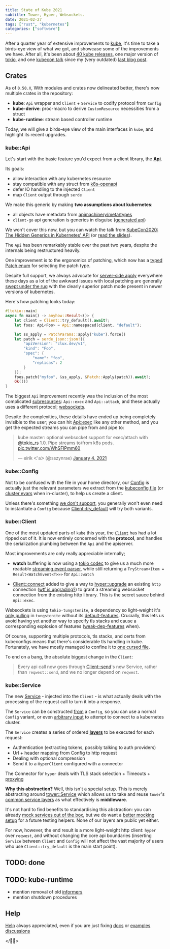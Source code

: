 ```yaml
---
title: State of Kube 2021
subtitle: Tower, Hyper, Websockets.
date: 2021-02-27
tags: ["rust", "kubernetes"]
categories: ["software"]
---
```


After a quarter year of extensive improvements to [kube](https://github.com/clux/kube-rs), it's time to take a birds-eye view of what we got, and showcase some of the improvements we have. After all, it's been about [40 kube releases](https://github.com/clux/kube-rs/releases), one major version of [tokio](https://github.com/tokio-rs/tokio), and one [kubecon talk](https://www.youtube.com/watch?v=JmwnRcc2m2A) since my (very outdated) [last blog post](/post/2019-06-04-towards-a-generic-kube-client).

<!--more-->

## Crates
As of `0.50.X`, With modules and crates now delineated better, there's now multiple crates in the repository:

- **kube**: `Api` wrapper and `Client` + `Service` to codify protocol from `Config`
- **kube-derive**: proc-macro to derive `CustomResource` necessities from a struct
- **kube-runtime**: stream based controller runtime

Today, we will give a birds-eye view of the main interfaces in `kube`, and highlight its recent upgrades.

### kube::Api
Let's start with the basic feature you'd expect from a client library, the **[Api](https://docs.rs/kube/0.50.1/kube/struct.Api.html)**.

Its goals:

- allow interaction with any kubernetes resource
- stay compatible with any struct from [k8s-openapi](https://arnavion.github.io/k8s-openapi/v0.11.x/k8s_openapi/api/index.html)
- defer IO handling to the injected `Client`
- map `Client` output through `serde`


We make this generic by making **two assumptions about kubernetes**:

- all objects have metadata from [apimachinery/meta/types](https://github.com/kubernetes/apimachinery/blob/master/pkg/apis/meta/v1/types.go)
- `client-go` api generation is generics in disguise ([generated api](https://github.com/kubernetes/client-go/tree/master/kubernetes/typed))

We won't cover this now, but you can watch the talk from [KubeCon2020: The Hidden Generics in Kubernetes' API](https://www.youtube.com/watch?v=JmwnRcc2m2A) (or [read the slides](https://clux.github.io/kubecon2020)).

The `Api` has been remarkably stable over the past two years, despite the internals being restructured heavily.

One improvement is to the ergonomics of patching, which now has a [typed Patch enum](https://docs.rs/kube/0.50.1/kube/api/enum.Patch.html) for selecting the patch type.

Despite full support, we always advocate for [server-side apply](https://kubernetes.io/blog/2020/04/01/kubernetes-1.18-feature-server-side-apply-beta-2/) everywhere these days as a lot of the awkward issues with local patching are generally [swept under the rug](https://github.com/kubernetes/kubernetes/issues/58414) with the clearly superior patch mode present in newer versions of kubernetes.

Here's how patching looks today:

```rust
#[tokio::main]
async fn main() -> anyhow::Result<()> {
    let client = Client::try_default().await?;
    let foos: Api<Foo> = Api::namespaced(client, "default");

    let ss_apply = PatchParams::apply("kube").force()
    let patch = serde_json::json!({
        "apiVersion": "clux.dev/v1",
        "kind": "Foo",
        "spec": {
            "name": "foo",
            "replicas": 2
        }
    });
    foos.patch("myfoo", &ss_apply, &Patch::Apply(patch)).await?;
    Ok(())
}
```

The biggest `Api` improvement recently was the inclusion of the most complicated [subresources](https://github.com/clux/kube-rs/blob/master/kube/src/api/subresource.rs): `Api::exec` and `Api::attach`, and these actually uses a different protocol; [websockets](https://github.com/clux/kube-rs/issues/229).

Despite the complexities, these details have ended up being completely invisible to the user; you can hit [Api::exec](https://docs.rs/kube/0.50.1/kube/struct.Api.html#method.exec) like any other method, and you get the expected streams you can pipe from and pipe to:

<blockquote class="twitter-tweet"><p lang="en" dir="ltr">kube master: optional websocket support for exec/attach with <a href="https://twitter.com/tokio_rs?ref_src=twsrc%5Etfw">@tokio_rs</a> 1.0. Pipe streams to/from k8s pods. <a href="https://t.co/WhSFlPmm60">pic.twitter.com/WhSFlPmm60</a></p>&mdash; eirik ᐸ&#39;aᐳ (@sszynrae) <a href="https://twitter.com/sszynrae/status/1346122892707319810?ref_src=twsrc%5Etfw">January 4, 2021</a></blockquote> <script async src="https://platform.twitter.com/widgets.js" charset="utf-8"></script>

### kube::Config
Not to be confused with the file in your home directory, our [Config](https://docs.rs/kube/0.50.1/kube/struct.Config.html) is actually just the relevant parameters we extract from the [kubeconfig file](https://docs.rs/kube/0.50.1/kube/config/struct.Kubeconfig.html) (or [cluster evars](https://docs.rs/kube/0.50.1/kube/struct.Config.html#method.from_cluster_env) when in-cluster), to help us create a client.

Unless there's something [we don't support](https://github.com/clux/kube-rs/issues?q=is%3Aissue+is%3Aopen+label%3Aconfig), you generally won't even need to instantiate a `Config` because [Client::try_default](https://docs.rs/kube/0.50.1/kube/struct.Client.html#method.try_default) will try both variants.

### kube::Client
One of the most updated parts of `kube` this year, the [`Client`](https://docs.rs/kube/0.50.1/kube/struct.Client.html) has had a lot ripped out of it.
It is now entirely concerned with the __protocol__, and handles the serialization plumbing between the `Api` and the apiserver.

Most improvements are only really appreciable internally;

- __watch__ buffering is now using a [tokio codec](https://docs.rs/tokio-util/0.6.3/tokio_util/codec/index.html) to give us a much more readable [streaming event parser](https://docs.rs/kube/0.50.1/src/kube/client/mod.rs.html#204-272), while still returning a `TryStream<Item = Result<WatchEvent<T>>>` for `Api::watch`

- [Client::connect](https://docs.rs/kube/0.50.1/kube/struct.Client.html#method.connect) added to give a way to [hyper::upgrade](https://docs.rs/hyper/0.14.4/hyper/upgrade/index.html) an existing `http` connection ([wtf is upgrading?](https://developer.mozilla.org/en-US/docs/Web/HTTP/Headers/Upgrade)) to grant a streaming websocket connection from the existing http library. This is the secret sauce behind `Api::exec`.

Websockets is using `tokio-tungstenite`, a dependency so light-weight it's [only pulling](https://github.com/snapview/tokio-tungstenite/blob/master/Cargo.toml) in `tungstenite` without its [default-features](https://github.com/snapview/tungstenite-rs/blob/master/Cargo.toml). Crucially, this lets us avoid having yet another way to specify tls stacks and cause a corresponding explosion of features ([weak-dep-features](https://github.com/rust-lang/cargo/issues/8832) when).

Of course, supporting multiple protocols, tls stacks, and certs from kubeconfigs means that there's considerable tls handling in kube. Fortunately, we have mostly managed to confine it to [one cursed file](https://github.com/clux/kube-rs/blob/master/kube/src/service/tls.rs).

To end on a bang, the absolute biggest change in the `Client`:

> Every api call now goes through [Client::send](https://docs.rs/kube/0.50.1/src/kube/client/mod.rs.html#70-91)'s new Service, rather than `reqwest::send`, and we no longer depend on `reqwest`.

### kube::Service
The new [Service](https://docs.rs/kube/0.50.1/kube/struct.Service.html) - injected into the `Client` - is what actually deals with the processing of the request call to turn it into a response.

The `Service` can be constructed [from](https://docs.rs/kube/0.50.1/src/kube/service/mod.rs.html#66-126) a `Config`, so you can use a normal `Config` variant, or even [arbitrary input](https://docs.rs/kube/0.50.1/src/kube/config/mod.rs.html#51-62) to attempt to connect to a kubernetes cluster.

The `Service` creates a series of ordered [__layers__](https://docs.rs/kube/0.50.1/src/kube/service/mod.rs.html#71-125) to be executed for each request:

- Authentication (extracting tokens, possibly talking to auth providers)
- Url + header mapping from Config to http request
- Dealing with optional compression
- Send it to a `HyperClient` configured with a connector

The Connector for `hyper` deals with TLS stack selection + Timeouts + [proxying](https://github.com/clux/kube-rs/pull/438)

__Why this abstraction?__ Well, this isn't a special setup. This is merely abstracting around [tower::Service](https://docs.rs/tower-service/0.3.1/tower_service/trait.Service.html) which allows us to take and reuse `tower`'s [common service layers](https://docs.rs/tower/0.4.6/tower/#modules) as what effectively is __middleware__.

It's not hard to find benefits to standardising this abstraction: you can already [mock services out of the box](https://docs.rs/tower-test/0.4.0/tower_test/macro.assert_request_eq.html), but we do want a [better mocking setup](https://github.com/clux/kube-rs/issues/429#issuecomment-782957601) for a future testing helpers. None of our layers are public yet either.

For now, however, the end result is a more light-weight http client: `hyper` over `reqwest`, and without changing the core api boundaries (inserting `Service` between `Client` and `Config` will not affect the vast majority of users who use `Client::try_default` is the main start point).


## TODO: done


## TODO: kube-runtime
- mention removal of old [informers](/post/2019-04-29-rust-on-kubernetes)
- mention shutdown procedures


## Help

[Help](https://github.com/clux/kube-rs/issues?q=is%3Aissue+is%3Aopen+label%3A%22help+wanted%22) always appreciated, even if you are just fixing [docs](https://docs.rs/kube/0.50.1/kube/) or [examples](https://github.com/clux/kube-rs/tree/master/examples)
[discussions](https://github.com/clux/kube-rs/discussions/422)


</🐂💈>
